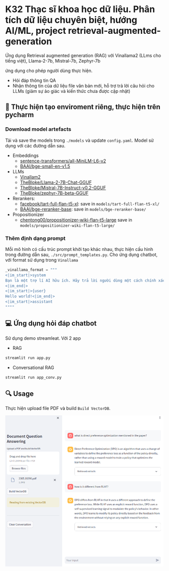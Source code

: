 # K32 Thạc sĩ khoa học dữ liệu. Phân tích dữ liệu chuyên biệt, hướng AI/ML, project retrieval-augmented-generation

Ứng dụng Retrieval augmented generation (RAG) với Vinallama2 (LLms cho tiếng việt), Llama-2-7b, Mistral-7b, Zephyr-7b

ứng dụng cho phép người dùng thực hiện.
- Hỏi đáp thông tin QA
- Nhận thông tin của dữ liệu file văn bản mới, hỗ trợ trả lời câu hỏi cho LLMs (giảm sự ảo giác và kiến thức chưa được cập nhật)


## 🔧 Thực hiện tạo enviroment riêng, thực hiện trên pycharm



### Download model artefacts

Tải và save the models trong `./models` và update `config.yaml`. Model sử dụng với các đường dẫn sau.
- Embeddings
    - [sentence-transformers/all-MiniLM-L6-v2](https://huggingface.co/sentence-transformers/all-MiniLM-L6-v2)
    - [BAAI/bge-small-en-v1.5](https://huggingface.co/BAAI/bge-small-en-v1.5)
- LLMs
    - [Vinallam2](https://huggingface.co/vilm/vinallama-7b-chat-GGUF/tree/main)
    - [TheBloke/Llama-2-7B-Chat-GGUF](https://huggingface.co/TheBloke/Llama-2-7B-Chat-GGUF)
    - [TheBloke/Mistral-7B-Instruct-v0.2-GGUF](https://huggingface.co/TheBloke/Mistral-7B-Instruct-v0.2-GGUF)
    - [TheBloke/zephyr-7B-beta-GGUF](https://huggingface.co/TheBloke/zephyr-7B-beta-GGUF)
- Rerankers:
    - [facebook/tart-full-flan-t5-xl](https://huggingface.co/facebook/tart-full-flan-t5-xl): save in `models/tart-full-flan-t5-xl/`
    - [BAAI/bge-reranker-base](https://huggingface.co/BAAI/bge-reranker-base): save in `models/bge-reranker-base/`
- Propositionizer
    - [chentong00/propositionizer-wiki-flan-t5-large](https://huggingface.co/chentong00/propositionizer-wiki-flan-t5-large) save in `models/propositionizer-wiki-flan-t5-large/`


### Thêm định dạng prompt

Mỗi mô hình có cấu trúc prompt khởi tạo khác nhau, thực hiện cấu hình trong đường dẫn sau,  `./src/prompt_templates.py`. Cho ứng dụng chatbot, với format sử dụng trong `Vinallama` 
```python
_vinallama_format = """
<|im_start|>system
Bạn là một trợ lí AI hữu ích. Hãy trả lời người dùng một cách chính xác.
<|im_end|>
<|im_start|>{user}
Hello world!<|im_end|>
<|im_start|>assistant
""""
```



## 💻 Ứng dụng hỏi đáp chatbot

Sử dụng demo streamleat. Với 2 app
- RAG
```bash
streamlit run app.py
```

- Conversational RAG
```bash
streamlit run app_conv.py
```


## 🔍 Usage

Thực hiện upload file PDF và build `Build VectorDB`. 

![screenshot](./assets/screenshot.png)

